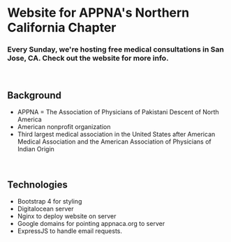 # Website for APPNA's Northern California Chapter

### Every Sunday, we're hosting <b>free medical consultations</b> in San Jose, CA. Check out the website for more info.

<br>

## Background
- APPNA = The Association of Physicians of Pakistani Descent of North America
- American nonprofit organization 
- Third largest medical association in the United States after American Medical Association and the American Association of Physicians of Indian Origin

<br>

## Technologies
- Bootstrap 4 for styling
- Digitalocean server
- Nginx to deploy website on server
- Google domains for pointing appnaca.org to server
- ExpressJS to handle email requests.



